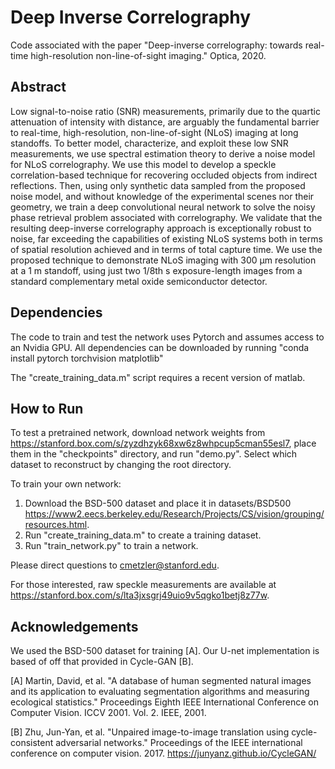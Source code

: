 # Deep Inverse Correlography
Code associated with the paper "Deep-inverse correlography: towards real-time high-resolution non-line-of-sight imaging." Optica, 2020.


## Abstract
Low signal-to-noise ratio (SNR) measurements, primarily due to the quartic attenuation of intensity with distance, are
arguably the fundamental barrier to real-time, high-resolution, non-line-of-sight (NLoS) imaging at long standoffs.
To better model, characterize, and exploit these low SNR measurements, we use spectral estimation theory to derive a
noise model for NLoS correlography. We use this model to develop a speckle correlation-based technique for recovering
occluded objects from indirect reflections. Then, using only synthetic data sampled from the proposed noise model,
and without knowledge of the experimental scenes nor their geometry, we train a deep convolutional neural network
to solve the noisy phase retrieval problem associated with correlography. We validate that the resulting deep-inverse
correlography approach is exceptionally robust to noise, far exceeding the capabilities of existing NLoS systems both in
terms of spatial resolution achieved and in terms of total capture time. We use the proposed technique to demonstrate
NLoS imaging with 300 µm resolution at a 1 m standoff, using just two 1/8th s exposure-length images from a standard
complementary metal oxide semiconductor detector.

## Dependencies
The code to train and test the network uses Pytorch and assumes access to an Nvidia GPU. All dependencies can be downloaded by running "conda install pytorch torchvision matplotlib"

The "create_training_data.m" script requires a recent version of matlab.

## How to Run
To test a pretrained network, download network weights from https://stanford.box.com/s/zyzdhzyk68xw6z8whpcup5cman55esl7, place them in the "checkpoints" directory, and run "demo.py". Select which dataset to reconstruct by changing the root directory. 

To train your own network:
1. Download the BSD-500 dataset and place it in datasets/BSD500 https://www2.eecs.berkeley.edu/Research/Projects/CS/vision/grouping/resources.html.
1. Run "create_training_data.m" to create a training dataset.
1. Run "train_network.py" to train a network.

Please direct questions to cmetzler@stanford.edu.

For those interested, raw speckle measurements are available at https://stanford.box.com/s/lta3jxsgrj49uio9v5qgko1betj8z77w.

## Acknowledgements
We used the BSD-500 dataset for training [A]. Our U-net implementation is based of off that provided in Cycle-GAN [B].

[A] Martin, David, et al. "A database of human segmented natural images and its application to evaluating segmentation algorithms and measuring ecological statistics." Proceedings Eighth IEEE International Conference on Computer Vision. ICCV 2001. Vol. 2. IEEE, 2001.

[B] Zhu, Jun-Yan, et al. "Unpaired image-to-image translation using cycle-consistent adversarial networks." Proceedings of the IEEE international conference on computer vision. 2017. 
https://junyanz.github.io/CycleGAN/
